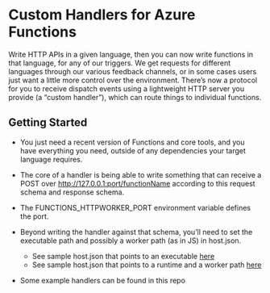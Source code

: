 # Custom Handlers for Azure Functions

Write HTTP APIs in a given language, then you can now write functions in that language, for any of our triggers. We get requests for different languages through our various feedback channels, or in some cases users just want a little more control over the environment. There’s now a protocol for you to receive dispatch events using a lightweight HTTP server you provide (a “custom handler”), which can route things to individual functions.

## Getting Started

-	You just need a recent version of Functions and core tools, and you have everything you need, outside of any dependencies your target language requires.
-	The core of a handler is being able to write something that can receive a POST over http://127.0.0.1:port/functionName according to this request schema and response schema.
-	The FUNCTIONS_HTTPWORKER_PORT environment variable defines the port.
-	Beyond writing the handler against that schema, you’ll need to set the executable path and possibly a worker path (as in JS) in host.json.
    * See sample host.json that points to an executable [here](https://github.com/pragnagopa/functions-http-worker/blob/master/functions/host.json)
    * See sample host.json that points to a runtime and a worker path [here](https://github.com/pragnagopa/functions-http-worker/blob/master/functions/SampleHostJsonWithWorkerPath.json)
  
-	Some example handlers can be found in this repo
